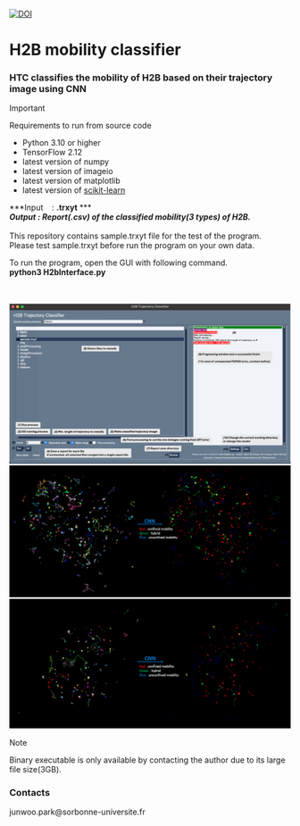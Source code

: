 [![DOI](https://zenodo.org/badge/DOI/10.5281/zenodo.13334707.svg)](https://doi.org/10.5281/zenodo.13334707)
# H2B mobility classifier
<h3>HTC classifies the mobility of H2B based on their trajectory image using CNN</h3> 

> [!IMPORTANT]  
> Requirements to run from source code </br>
> - Python 3.10 or higher
> - TensorFlow 2.12
> - latest version of numpy
> - latest version of imageio
> - latest version of matplotlib
> - latest version of [scikit-learn](https://scikit-learn.org/stable/)


***Input &nbsp;&nbsp; : <b>.trxyt</b> ***<br>
***Output : Report(.csv) of the classified mobility(3 types) of H2B.***<br><br>
This repository contains sample.trxyt file for the test of the program.<br>
Please test sample.trxyt before run the program on your own data.<br>

To run the program, open the GUI with following command.<br>
**python3 H2bInterface.py**<br>
<br>
<br>

![](https://github.com/JunwooParkSaribu/HTC/blob/main/img/h2binterface_image.png)
![](https://github.com/JunwooParkSaribu/HTC/blob/main/img/cell8_image.png)
![](https://github.com/JunwooParkSaribu/HTC/blob/main/img/cell9_image.png)


> [!NOTE]  
> Binary executable is only available by contacting the author due to its large file size(3GB). </br>

<h3> Contacts </h3>
junwoo.park@sorbonne-universite.fr<br>
